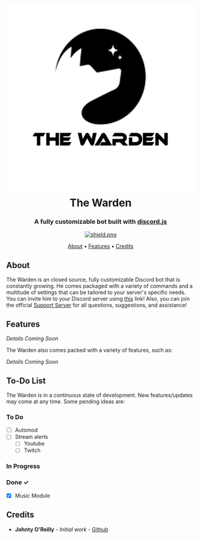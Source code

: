 <h1 align="center">
  <br>
  <a href="https://github.com/The-Warden-Bot"><img src="./assets/imgs/officiallogo.png"></a>
  <br>
  The Warden
  <br>
</h1>

<h3 align=center>A fully customizable bot built with <a href=https://github.com/discordjs/discord.js>discord.js</a></h3>


<div align=center>

  <a href="https://github.com/discordjs">
    <img src="https://img.shields.io/badge/discord.js-v12.3.1-blue.svg?logo=npm" alt="shield.png">
  </a>

</div>

<p align="center">
  <a href="#about">About</a>
  •
  <a href="#features">Features</a>
  •
  <a href="#credits">Credits</a>
</p>

## About

The Warden is an closed source, fully customizable Discord bot that is constantly growing. He comes packaged with a variety of commands and a multitude of settings that can be tailored to your server's specific needs. You can invite him to your Discord server using [this](https://discord.com/oauth2/authorize?client_id=780541034898915368&scope=bot&permissions=67497025) link! Also, you can join the official [Support Server](https://discord.gg/7TamVeMr49) for all questions, suggestions, and assistance!


## Features
 *Details Coming Soon*

The Warden also comes packed with a variety of features, such as:
 
*Details Coming Soon*



## To-Do List

The Warden is in a continuous state of development. New features/updates may come at any time. Some pending ideas are:
  ### To Do
  - [ ] Automod
  - [ ] Stream alerts
    - [ ] Youtube
    - [ ] Twitch

  ### In Progress

  ### Done ✓

  - [x] Music Module


## Credits

* **Johnty O'Reilly** - *Initial work* - [Github](https://github.com/cybercdn)
